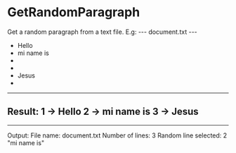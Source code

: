 # GetRandomParagraph
Get a random paragraph from a text file.
E.g:
--- document.txt ---
- Hello
- mi name is
-
-
- Jesus
-
--------------------

Result:
1 -> Hello
2 -> mi name is
3 -> Jesus
--------------------
--------------------

Output:
File name: document.txt
Number of lines: 3
Random line selected: 2
"mi name is"
